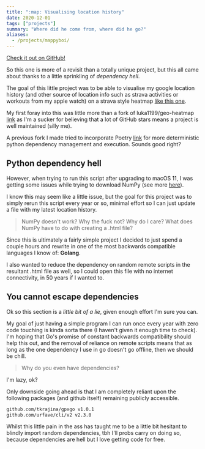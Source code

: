 ```yaml
---
title: ":map: Visualising location history"
date: 2020-12-01
tags: ["projects"]
summary: "Where did he come from, where did he go?"
aliases:
  - /projects/mappyboi/
---
```


[Check it out on GitHub!](https://github.com/jamesjarvis/mappyboi)

So this one is more of a revisit than a totally unique project, but this all came about thanks to a little sprinkling of *dependency hell*.

The goal of this little project was to be able to visualise my google location history (and other source of location info such as strava activities or workouts from my apple watch) on a strava style heatmap [like this one](https://www.strava.com/heatmap).

My first foray into this was little more than a fork of luka1199/geo-heatmap [link](https://github.com/luka1199/geo-heatmap) as I'm a sucker for believing that a lot of GitHub stars means a project is well maintained (silly me).

A previous fork I made tried to incorporate Poetry [link](https://python-poetry.org) for more deterministic python dependency management and execution.
Sounds good right?

## Python dependency hell

However, when trying to run this script after upgrading to macOS 11, I was getting some issues while trying to download NumPy (see more [here](https://github.com/numpy/numpy/issues/17784)).

I know this may seem like a little issue, but the goal for this project was to simply rerun this script every year or so, minimal effort so I can just update a file with my latest location history.

> NumPy doesn't work? Why the fuck not? Why do I care? What does NumPy have to do with creating a .html file?

Since this is ultimately a fairly simple project I decided to just spend a couple hours and rewrite in one of the most backwards compatible languages I know of: **Golang**.

I also wanted to reduce the dependency on random remote scripts in the resultant .html file as well, so I could open this file with no internet connectivity, in 50 years if I wanted to.

## You cannot escape dependencies

Ok so this section is a *little bit of a lie*, given enough effort I'm sure you can.

My goal of just having a simple program I can run once every year with zero code touching is kinda sorta there (I haven't given it enough time to check).
I'm hoping that Go's promise of constant backwards compatibility should help this out, and the removal of reliance on remote scripts means that as long as the one dependency I use in go doesn't go offline, then we should be chill.

> Why do you even have dependencies?

I'm lazy, ok?

Only downside going ahead is that I am completely reliant upon the following packages (and github itself) remaining publicly accessible.

```txt
github.com/tkrajina/gpxgo v1.0.1
github.com/urfave/cli/v2 v2.3.0
```

Whilst this little pain in the ass has taught me to be a little bit hesitant to blindly import random dependencies, tbh I'll probs carry on doing so, because dependencies are hell but I love getting code for free.
